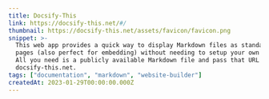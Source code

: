 ```yaml
---
title: Docsify-This
link: https://docsify-this.net/#/
thumbnail: https://docsify-this.net/assets/favicon/favicon.png
snippet: >-
  This web app provides a quick way to display Markdown files as standalone web
  pages (also perfect for embedding) without needing to setup your own website.
  All you need is a publicly available Markdown file and pass that URL to
  docsify-this.net.
tags: ["documentation", "markdown", "website-builder"]
createdAt: 2023-01-29T00:00:00.000Z
---
```

